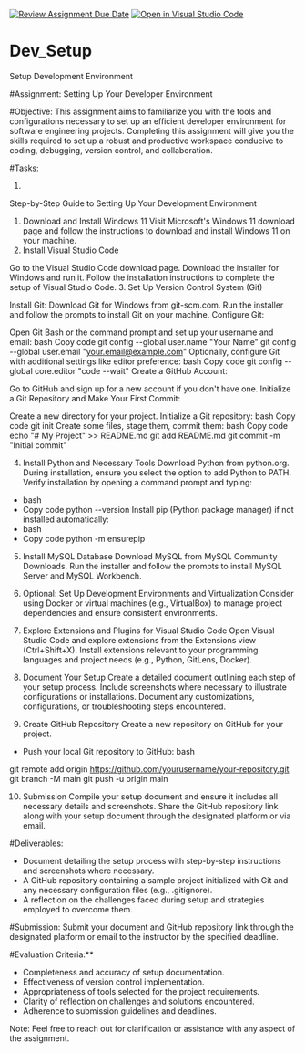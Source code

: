[![Review Assignment Due Date](https://classroom.github.com/assets/deadline-readme-button-22041afd0340ce965d47ae6ef1cefeee28c7c493a6346c4f15d667ab976d596c.svg)](https://classroom.github.com/a/vbnbTt5m)
[![Open in Visual Studio Code](https://classroom.github.com/assets/open-in-vscode-2e0aaae1b6195c2367325f4f02e2d04e9abb55f0b24a779b69b11b9e10269abc.svg)](https://classroom.github.com/online_ide?assignment_repo_id=15344584&assignment_repo_type=AssignmentRepo)
# Dev_Setup
Setup Development Environment

#Assignment: Setting Up Your Developer Environment

#Objective:
This assignment aims to familiarize you with the tools and configurations necessary to set up an efficient developer environment for software engineering projects. Completing this assignment will give you the skills required to set up a robust and productive workspace conducive to coding, debugging, version control, and collaboration.

#Tasks:

1. 

Step-by-Step Guide to Setting Up Your Development Environment
1. Download and Install Windows 11
Visit Microsoft's Windows 11 download page and follow the instructions to download and install Windows 11 on your machine.
2. Install Visual Studio Code

Go to the Visual Studio Code download page.
Download the installer for Windows and run it.
Follow the installation instructions to complete the setup of Visual Studio Code.
3. Set Up Version Control System (Git)

Install Git:
Download Git for Windows from git-scm.com.
Run the installer and follow the prompts to install Git on your machine.
Configure Git:

Open Git Bash or the command prompt and set up your username and email:
bash
Copy code
git config --global user.name "Your Name"
git config --global user.email "your.email@example.com"
Optionally, configure Git with additional settings like editor preference:
bash
Copy code
git config --global core.editor "code --wait"
Create a GitHub Account:

Go to GitHub and sign up for a new account if you don't have one.
Initialize a Git Repository and Make Your First Commit:

Create a new directory for your project.
Initialize a Git repository:
bash
Copy code
git init
Create some files, stage them, commit them:
bash
Copy code
echo "# My Project" >> README.md
git add README.md
git commit -m "Initial commit"

4. Install Python and Necessary Tools
Download Python from python.org.
During installation, ensure you select the option to add Python to PATH.
Verify installation by opening a command prompt and typing:
- bash
- Copy code
python --version
Install pip (Python package manager) if not installed automatically:
- bash
- Copy code
python -m ensurepip

5. Install MySQL Database
Download MySQL from MySQL Community Downloads.
Run the installer and follow the prompts to install MySQL Server and MySQL Workbench.

6. Optional: Set Up Development Environments and Virtualization
Consider using Docker or virtual machines (e.g., VirtualBox) to manage project dependencies and ensure consistent environments.

7. Explore Extensions and Plugins for Visual Studio Code
Open Visual Studio Code and explore extensions from the Extensions view (Ctrl+Shift+X).
Install extensions relevant to your programming languages and project needs (e.g., Python, GitLens, Docker).

8. Document Your Setup
Create a detailed document outlining each step of your setup process.
Include screenshots where necessary to illustrate configurations or installations.
Document any customizations, configurations, or troubleshooting steps encountered.

9. Create GitHub Repository
Create a new repository on GitHub for your project.
- Push your local Git repository to GitHub:
bash

git remote add origin https://github.com/yourusername/your-repository.git
git branch -M main
git push -u origin main

10. Submission
Compile your setup document and ensure it includes all necessary details and screenshots.
Share the GitHub repository link along with your setup document through the designated platform or via email. 

#Deliverables:
- Document detailing the setup process with step-by-step instructions and screenshots where necessary.
- A GitHub repository containing a sample project initialized with Git and any necessary configuration files (e.g., .gitignore).
- A reflection on the challenges faced during setup and strategies employed to overcome them.

#Submission:
Submit your document and GitHub repository link through the designated platform or email to the instructor by the specified deadline.

#Evaluation Criteria:**
- Completeness and accuracy of setup documentation.
- Effectiveness of version control implementation.
- Appropriateness of tools selected for the project requirements.
- Clarity of reflection on challenges and solutions encountered.
- Adherence to submission guidelines and deadlines.

Note: Feel free to reach out for clarification or assistance with any aspect of the assignment.

